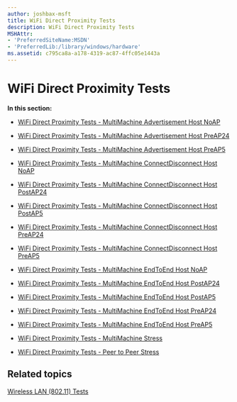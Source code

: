 ```yaml
---
author: joshbax-msft
title: WiFi Direct Proximity Tests
description: WiFi Direct Proximity Tests
MSHAttr:
- 'PreferredSiteName:MSDN'
- 'PreferredLib:/library/windows/hardware'
ms.assetid: c795ca8a-a178-4319-ac87-4ffc05e1443a
---
```


# WiFi Direct Proximity Tests


**In this section:**

-   [WiFi Direct Proximity Tests - MultiMachine Advertisement Host NoAP](wifi-direct-proximity-tests---multimachine-advertisement-host-noap-ccb0a6a3-b98f-4e1d-9cbc-de91eefd696b.md)

-   [WiFi Direct Proximity Tests - MultiMachine Advertisement Host PreAP24](wifi-direct-proximity-tests---multimachine-advertisement-host-preap24-28fb9c74-e677-49ad-9e76-7c75b16a38fa.md)

-   [WiFi Direct Proximity Tests - MultiMachine Advertisement Host PreAP5](wifi-direct-proximity-tests---multimachine-advertisement-host-preap5-f2b647ee-1fbe-447e-aa7e-3cdfd7635ae4.md)

-   [WiFi Direct Proximity Tests - MultiMachine ConnectDisconnect Host NoAP](wifi-direct-proximity-tests---multimachine-connectdisconnect-host-noap-51754b6e-efa1-4f69-b49a-058387fb0e4e.md)

-   [WiFi Direct Proximity Tests - MultiMachine ConnectDisconnect Host PostAP24](wifi-direct-proximity-tests---multimachine-connectdisconnect-host-postap24-f1665c06-29ea-4e47-9ef4-0f0f0ffc134c.md)

-   [WiFi Direct Proximity Tests - MultiMachine ConnectDisconnect Host PostAP5](wifi-direct-proximity-tests---multimachine-connectdisconnect-host-postap5-6ab2d935-31db-40f3-9ab4-11c7b8e0cc22.md)

-   [WiFi Direct Proximity Tests - MultiMachine ConnectDisconnect Host PreAP24](wifi-direct-proximity-tests---multimachine-connectdisconnect-host-preap24-aae41cc8-ee0b-4963-98b3-d4bc50efeb63.md)

-   [WiFi Direct Proximity Tests - MultiMachine ConnectDisconnect Host PreAP5](wifi-direct-proximity-tests---multimachine-connectdisconnect-host-preap5-1c7a9cf9-affa-48d0-986a-19f6f9f5200c.md)

-   [WiFi Direct Proximity Tests - MultiMachine EndToEnd Host NoAP](wifi-direct-proximity-tests---multimachine-endtoend-host-noap-8f42ec8a-fffb-4da4-a816-569517362564.md)

-   [WiFi Direct Proximity Tests - MultiMachine EndToEnd Host PostAP24](wifi-direct-proximity-tests---multimachine-endtoend-host-postap24-96075390-3f20-431b-a192-2e7d56c084da.md)

-   [WiFi Direct Proximity Tests - MultiMachine EndToEnd Host PostAP5](wifi-direct-proximity-tests---multimachine-endtoend-host-postap5-395ed8e0-8d18-4e4f-898b-dc0e7415137a.md)

-   [WiFi Direct Proximity Tests - MultiMachine EndToEnd Host PreAP24](wifi-direct-proximity-tests---multimachine-endtoend-host-preap24-db249b8d-29b7-4524-ba60-45f0cdb0b2e2.md)

-   [WiFi Direct Proximity Tests - MultiMachine EndToEnd Host PreAP5](wifi-direct-proximity-tests---multimachine-endtoend-host-preap5-54c714b0-dced-496c-8586-944c388b2d77.md)

-   [WiFi Direct Proximity Tests - MultiMachine Stress](wifi-direct-proximity-tests---multimachine-stress-2f6f6db0-2497-43c0-90b7-aeac9f6beb1e.md)

-   [WiFi Direct Proximity Tests - Peer to Peer Stress](wifi-direct-proximity-tests---peer-to-peer-stressa847c350-1a3d-4f04-b00c-aaf788e8ce4e.md)

## Related topics


[Wireless LAN (802.11) Tests](wireless-lan--80211--tests.md)

 

 







